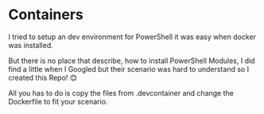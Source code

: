 # Containers
I tried to setup an dev environment for PowerShell it was easy when docker was installed.

But there is no place that describe, how to install PowerShell Modules, I did find a little when I Googled but their scenario was hard to understand so I created this Repo! 😊

All you has to do is copy the files from .devcontainer and change the Dockerfile to fit your scenario.